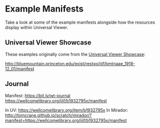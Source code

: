 # Example Manifests

Take a look at some of the example manifests alongside how the resources display within Universal Viewer.

## Universal Viewer Showcase

These examples originally come from the [Universal Viewer Showcase](http://universalviewer.io/#showcase):



http://bluemountain.princeton.edu/exist/restxq/iiif/bmtnaae_1918-12_01/manifest


## Journal

Manifest: https://bit.ly/wt-journal https://wellcomelibrary.org/iiif/b1932795x/manifest

In UV: https://wellcomelibrary.org/item/b1932795x
In Mirador: http://tomcrane.github.io/scratch/mirador/?manifest=https://wellcomelibrary.org/iiif/b1932795x/manifest


<!-- #important:10 add more example manifests to explore -->
